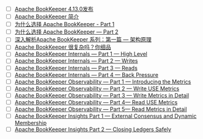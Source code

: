 
- [ ] [Apache BookKeeper 4.13.0发布](https://mp.weixin.qq.com/s/1p49X1qo7oaIJWwT_bhpgA)
- [ ] [Apache BookKeeper 简介](https://mp.weixin.qq.com/s/JE1GMyGAfgJzNk_6l26s2Q)
- [ ] [为什么选择 Apache BookKeeper - Part 1](https://mp.weixin.qq.com/s/nEZ_ktMpMuE2rK4mn98fDA)
- [ ] [为什么选择 Apache BookKeeper — Part 2](https://mp.weixin.qq.com/s/XUeybB0FeF8Mdh6zBUqR_w)
- [ ] [深入解析Apache BookKeeper 系列：第一篇 — 架构原理](https://mp.weixin.qq.com/s/QCQogubrm-dsT0_a3PoPCw)
- [ ] [Apache BookKeeper 很复杂吗？你细品](https://mp.weixin.qq.com/s/B-n06GTD7fl4v27QB9XuFg)
- [ ] [Apache BookKeeper Internals — Part 1 — High Level](https://medium.com/splunk-maas/apache-bookkeeper-internals-part-1-high-level-6dce62269125)
- [ ] [Apache BookKeeper Internals — Part 2 — Writes](https://medium.com/splunk-maas/apache-bookkeeper-internals-part-2-writes-359ffc17c497)
- [ ] [Apache BookKeeper Internals — Part 3 — Reads](https://medium.com/splunk-maas/apache-bookkeeper-internals-part-3-reads-31637b118bf)
- [ ] [Apache BookKeeper Internals — Part 4 — Back Pressure](https://medium.com/splunk-maas/apache-bookkeeper-internals-part-4-back-pressure-7847bd6d1257)
- [ ] [Apache BookKeeper Observability — Part 1 — Introducing the Metrics](https://medium.com/splunk-maas/apache-bookkeeper-observability-part-1-introducing-the-metrics-7f0acb32d0dc)
- [ ] [Apache BookKeeper Observability — Part 2 — Write USE Metrics](https://medium.com/splunk-maas/apache-bookkeeper-observability-part-2-write-use-metrics-f359f2b83539)
- [ ] [Apache BookKeeper Observability — Part 3 — Write Metrics in Detail](https://medium.com/splunk-maas/apache-bookkeeper-observability-part-3-write-metrics-in-detail-178c216b6373)
- [ ] [Apache BookKeeper Observability — Part 4— Read USE Metrics](https://medium.com/splunk-maas/apache-bookkeeper-observability-part-4-read-use-metrics-10faafae0de5)
- [ ] [Apache BookKeeper Observability — Part 5— Read Metrics in Detail](https://medium.com/splunk-maas/apache-bookkeeper-observability-part-5-read-metrics-in-detail-2f53acac3f7e)
- [ ] [Apache BookKeeper Insights Part 1 — External Consensus and Dynamic Membership](https://medium.com/splunk-maas/apache-bookkeeper-insights-part-1-external-consensus-and-dynamic-membership-c259f388da21)
- [ ] [Apache BookKeeper Insights Part 2 — Closing Ledgers Safely](https://medium.com/splunk-maas/apache-bookkeeper-insights-part-2-closing-ledgers-safely-386a399d0524)
